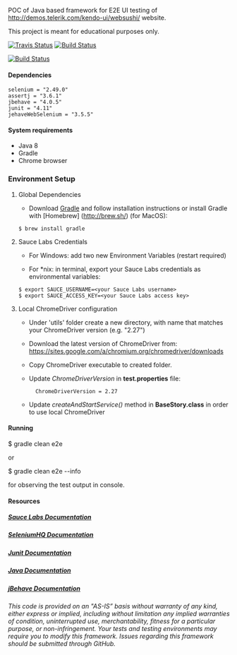 POC of Java based framework for E2E UI testing of http://demos.telerik.com/kendo-ui/websushi/ website.

This project is meant for educational purposes only. 

[![Travis Status](https://travis-ci.org/testoftiramisu/AutomationTraining.svg?branch=master)](https://travis-ci.org/testoftiramisu/AutomationTraining)
[![Build Status](https://saucelabs.com/buildstatus/testoftiramisu)](https://saucelabs.com/beta/dashboard/builds)

[![Build Status](https://saucelabs.com/browser-matrix/testoftiramisu.svg)](https://saucelabs.com/beta/builds/44741d9dea14443f84cd7151be2f7f58)


#### Dependencies

    selenium = "2.49.0"
    assertj = "3.6.1"
    jbehave = "4.0.5"
    junit = "4.11"
    jehaveWebSelenium = "3.5.5"

#### System requirements

* Java 8
* Gradle
* Chrome browser

### Environment Setup

1. Global Dependencies
    * Download [Gradle](https://gradle.org/gradle-download/) and follow installation instructions or install Gradle with [Homebrew] (http://brew.sh/) (for MacOS):
    ```
    $ brew install gradle
    ``` 
2. Sauce Labs Credentials
    * For Windows: add two new Environment Variables (restart required)

    * For *nix: in terminal, export your Sauce Labs credentials as environmental variables:
    ```
    $ export SAUCE_USERNAME=<your Sauce Labs username>
    $ export SAUCE_ACCESS_KEY=<your Sauce Labs access key>
    ```

3. Local ChromeDriver configuration

    * Under 'utils' folder create a new directory, with name that matches your ChromeDriver version (e.g. "2.27")

    * Download the latest version of ChromeDriver from: https://sites.google.com/a/chromium.org/chromedriver/downloads

    * Copy ChromeDriver executable to created folder.

    * Update *ChromeDriverVersion* in **test.properties** file:

            ChromeDriverVersion = 2.27
        
    * Update *createAndStartService()* method in **BaseStory.class** in order to use local ChromeDriver

#### Running

$ gradle clean e2e

or

$ gradle clean e2e --info

for observing the test output in console.

#### Resources

##### [Sauce Labs Documentation](https://wiki.saucelabs.com/)

##### [SeleniumHQ Documentation](http://www.seleniumhq.org/docs/)

##### [Junit Documentation](http://junit.org/javadoc/latest/index.html)

##### [Java Documentation](https://docs.oracle.com/javase/7/docs/api/)

##### [jBehave Documentation](http://jbehave.org/reference/stable/)

*This code is provided on an "AS-IS” basis without warranty of any kind, either express or implied, including without limitation any implied warranties of condition, uninterrupted use, merchantability, fitness for a particular purpose, or non-infringement. Your tests and testing environments may require you to modify this framework. Issues regarding this framework should be submitted through GitHub.*
